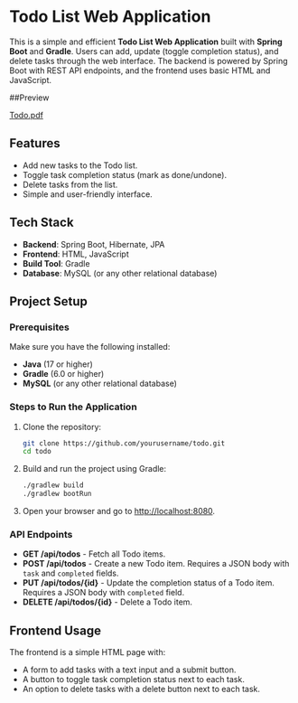 # Todo List Web Application

This is a simple and efficient **Todo List Web Application** built with **Spring Boot** and **Gradle**. Users can add, update (toggle completion status), and delete tasks through the web interface. The backend is powered by Spring Boot with REST API endpoints, and the frontend uses basic HTML and JavaScript.

##Preview

[Todo.pdf](https://github.com/Lacri1/Todo/blob/main/Todo.pdf)


## Features

- Add new tasks to the Todo list.
- Toggle task completion status (mark as done/undone).
- Delete tasks from the list.
- Simple and user-friendly interface.

## Tech Stack

- **Backend**: Spring Boot, Hibernate, JPA
- **Frontend**: HTML, JavaScript
- **Build Tool**: Gradle
- **Database**: MySQL (or any other relational database)

## Project Setup

### Prerequisites
Make sure you have the following installed:
- **Java** (17 or higher)
- **Gradle** (6.0 or higher)
- **MySQL** (or any other relational database)

### Steps to Run the Application
1. Clone the repository:
   ```bash
   git clone https://github.com/yourusername/todo.git
   cd todo
   ```

2. Build and run the project using Gradle:
   ```bash
   ./gradlew build
   ./gradlew bootRun
   ```

3. Open your browser and go to [http://localhost:8080](http://localhost:8080).

### API Endpoints
- **GET /api/todos** - Fetch all Todo items.
- **POST /api/todos** - Create a new Todo item. Requires a JSON body with `task` and `completed` fields.
- **PUT /api/todos/{id}** - Update the completion status of a Todo item. Requires a JSON body with `completed` field.
- **DELETE /api/todos/{id}** - Delete a Todo item.

## Frontend Usage
The frontend is a simple HTML page with:
- A form to add tasks with a text input and a submit button.
- A button to toggle task completion status next to each task.
- An option to delete tasks with a delete button next to each task.
